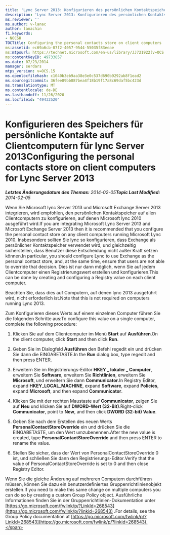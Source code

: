 ```yaml
---
title: 'Lync Server 2013: Konfigurieren des persönlichen Kontaktspeichers auf Clientcomputern'
description: 'Lync Server 2013: Konfigurieren des persönlichen Kontaktspeichers auf Clientcomputern'
ms.reviewer: ''
ms.author: v-lanac
author: lanachin
f1.keywords:
- NOCSH
TOCTitle: Configuring the personal contacts store on client computers
ms:assetid: ec69a6cb-07f2-4057-9544-55035f83eeae
ms:mtpsurl: https://technet.microsoft.com/en-us/library/JJ721922(v=OCS.15)
ms:contentKeyID: 49733857
ms.date: 07/23/2014
manager: serdars
mtps_version: v=OCS.15
ms.openlocfilehash: c1040b3eb9aa38e3e0c537d690b9292ab8f1ead2
ms.sourcegitcommit: 36fee89bb887bea4f18b19f17a8c69daf5bc423d
ms.translationtype: MT
ms.contentlocale: de-DE
ms.lasthandoff: 11/26/2020
ms.locfileid: "49432520"
---
```

# <a name="configuring-the-personal-contacts-store-on-client-computers-for-lync-server-2013"></a><span data-ttu-id="b8ea8-103">Konfigurieren des Speichers für persönliche Kontakte auf Clientcomputern für lync Server 2013</span><span class="sxs-lookup"><span data-stu-id="b8ea8-103">Configuring the personal contacts store on client computers for Lync Server 2013</span></span>

<div data-xmlns="http://www.w3.org/1999/xhtml">

<div class="topic" data-xmlns="http://www.w3.org/1999/xhtml" data-msxsl="urn:schemas-microsoft-com:xslt" data-cs="https://msdn.microsoft.com/">

<div data-asp="https://msdn2.microsoft.com/asp">



</div>

<div id="mainSection">

<div id="mainBody"><span data-ttu-id="b8ea8-104">

<span> </span></span><span class="sxs-lookup"><span data-stu-id="b8ea8-104">

<span> </span></span></span>

<span data-ttu-id="b8ea8-105">_**Letztes Änderungsdatum des Themas:** 2014-02-05_</span><span class="sxs-lookup"><span data-stu-id="b8ea8-105">_**Topic Last Modified:** 2014-02-05_</span></span>

<span data-ttu-id="b8ea8-106">Wenn Sie Microsoft lync Server 2013 und Microsoft Exchange Server 2013 integrieren, wird empfohlen, den persönlichen Kontaktspeicher auf allen Clientcomputern zu konfigurieren, auf denen Microsoft lync 2010 ausgeführt wird.</span><span class="sxs-lookup"><span data-stu-id="b8ea8-106">If you are integrating Microsoft Lync Server 2013 and Microsoft Exchange Server 2013 then it is recommended that you configure the personal contact store on any client computers running Microsoft Lync 2010.</span></span> <span data-ttu-id="b8ea8-107">Insbesondere sollten Sie lync so konfigurieren, dass Exchange als persönlicher Kontaktspeicher verwendet wird, und gleichzeitig sicherstellen, dass Benutzer diese Entscheidung nicht außer Kraft setzen können.</span><span class="sxs-lookup"><span data-stu-id="b8ea8-107">In particular, you should configure Lync to use Exchange as the personal contact store, and, at the same time, ensure that users are not able to override that decision.</span></span> <span data-ttu-id="b8ea8-108">Dies ist nur dann möglich, wenn Sie auf jedem Clientcomputer einen Registrierungswert erstellen und konfigurieren.</span><span class="sxs-lookup"><span data-stu-id="b8ea8-108">This can be done by creating and configuring a Registry value on each client computer.</span></span>

<span data-ttu-id="b8ea8-109">Beachten Sie, dass dies auf Computern, auf denen lync 2013 ausgeführt wird, nicht erforderlich ist.</span><span class="sxs-lookup"><span data-stu-id="b8ea8-109">Note that this is not required on computers running Lync 2013.</span></span>

<span data-ttu-id="b8ea8-110">Zum Konfigurieren dieses Werts auf einem einzelnen Computer führen Sie die folgenden Schritte aus:</span><span class="sxs-lookup"><span data-stu-id="b8ea8-110">To configure this value on a single computer, complete the following procedure:</span></span>

1.  <span data-ttu-id="b8ea8-111">Klicken Sie auf dem Clientcomputer im Menü **Start** auf **Ausführen**.</span><span class="sxs-lookup"><span data-stu-id="b8ea8-111">On the client computer, click **Start** and then click **Run**.</span></span>

2.  <span data-ttu-id="b8ea8-112">Geben Sie im Dialogfeld **Ausführen** den Befehl regedit ein und drücken Sie dann die EINGABETASTE.</span><span class="sxs-lookup"><span data-stu-id="b8ea8-112">In the **Run** dialog box, type regedit and then press ENTER.</span></span>

3.  <span data-ttu-id="b8ea8-113">Erweitern Sie im Registrierungs-Editor **HKEY \_ lokaler \_ Computer**, erweitern Sie **Software**, erweitern Sie **Richtlinien**, erweitern Sie **Microsoft**, und erweitern Sie dann **Communicator**.</span><span class="sxs-lookup"><span data-stu-id="b8ea8-113">In Registry Editor, expand **HKEY\_LOCAL\_MACHINE**, expand **Software**, expand **Policies**, expand **Microsoft**, and then expand **Communicator**.</span></span>

4.  <span data-ttu-id="b8ea8-114">Klicken Sie mit der rechten Maustaste auf **Communicator**, zeigen Sie auf **Neu** und klicken Sie auf **DWORD-Wert (32-Bit)**.</span><span class="sxs-lookup"><span data-stu-id="b8ea8-114">Right-click **Communicator**, point to **New**, and then click **DWORD (32-bit) Value**.</span></span>

5.  <span data-ttu-id="b8ea8-115">Geben Sie nach dem Erstellen des neuen Werts **PersonalContactStoreOverride** ein und drücken Sie die EINGABETASTE, um den Wert umzubenennen.</span><span class="sxs-lookup"><span data-stu-id="b8ea8-115">After the new value is created, type **PersonalContactStoreOverride** and then press ENTER to rename the value.</span></span>

6.  <span data-ttu-id="b8ea8-116">Stellen Sie sicher, dass der Wert von PersonalContactStoreOverride 0 ist, und schließen Sie dann den Registrierungs-Editor.</span><span class="sxs-lookup"><span data-stu-id="b8ea8-116">Verify that the value of PersonalContactStoreOverride is set to 0 and then close Registry Editor.</span></span>

<span data-ttu-id="b8ea8-117">Wenn Sie die gleiche Änderung auf mehreren Computern durchführen müssen, können Sie dazu ein benutzerdefiniertes Gruppenrichtlinienobjekt erstellen.</span><span class="sxs-lookup"><span data-stu-id="b8ea8-117">If you need to make this same change on multiple computers you can do so by creating a custom Group Policy object.</span></span> <span data-ttu-id="b8ea8-118">Ausführliche Informationen finden Sie in der Gruppenrichtlinien-Dokumentation unter [https://go.microsoft.com/fwlink/p/?LinkId=268543](https://go.microsoft.com/fwlink/p/?linkid=268543) .</span><span class="sxs-lookup"><span data-stu-id="b8ea8-118">For details, see the Group Policy documentation at [https://go.microsoft.com/fwlink/p/?LinkId=268543](https://go.microsoft.com/fwlink/p/?linkid=268543).</span></span>

<span data-ttu-id="b8ea8-119"></div>

<span> </span>

</div>

</div>

</span><span class="sxs-lookup"><span data-stu-id="b8ea8-119"></div>

<span> </span>

</div>

</div>

</span></span></div>

